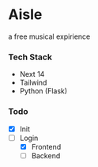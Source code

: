 # Aisle
a free musical expirience

### Tech Stack
 - Next 14
 - Tailwind
 - Python (Flask)

### Todo
 - [x] Init
 - [ ] Login
   - [x] Frontend
   - [ ] Backend

